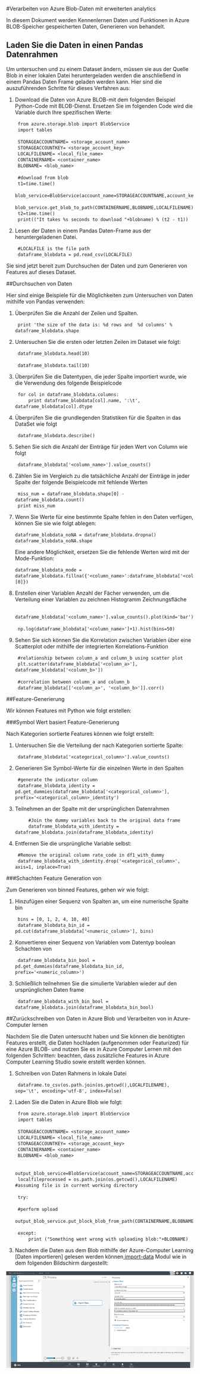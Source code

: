 <properties 
    pageTitle="Verarbeiten von Azure Blob-Daten mit erweiterten Analytics | Microsoft Azure" 
    description="Verarbeitung von Daten in Azure BLOB-Speicher." 
    services="machine-learning,storage" 
    documentationCenter="" 
    authors="bradsev" 
    manager="jhubbard" 
    editor="cgronlun" />

<tags 
    ms.service="machine-learning" 
    ms.workload="data-services" 
    ms.tgt_pltfrm="na" 
    ms.devlang="na" 
    ms.topic="article" 
    ms.date="09/19/2016"
    ms.author="fashah;garye;bradsev" /> 

#<a name="heading"></a>Verarbeiten von Azure Blob-Daten mit erweiterten analytics

In diesem Dokument werden Kennenlernen Daten und Funktionen in Azure BLOB-Speicher gespeicherten Daten, Generieren von behandelt. 

## <a name="load-the-data-into-a-pandas-data-frame"></a>Laden Sie die Daten in einen Pandas Datenrahmen
Um untersuchen und zu einem Dataset ändern, müssen sie aus der Quelle Blob in einer lokalen Datei heruntergeladen werden die anschließend in einem Pandas Daten Frame geladen werden kann. Hier sind die auszuführenden Schritte für dieses Verfahren aus:

1. Download die Daten von Azure BLOB-mit dem folgenden Beispiel Python-Code mit BLOB-Dienst. Ersetzen Sie im folgenden Code wird die Variable durch Ihre spezifischen Werte: 

        from azure.storage.blob import BlobService
        import tables
        
        STORAGEACCOUNTNAME= <storage_account_name>
        STORAGEACCOUNTKEY= <storage_account_key>
        LOCALFILENAME= <local_file_name>        
        CONTAINERNAME= <container_name>
        BLOBNAME= <blob_name>

        #download from blob
        t1=time.time()
        blob_service=BlobService(account_name=STORAGEACCOUNTNAME,account_key=STORAGEACCOUNTKEY)
        blob_service.get_blob_to_path(CONTAINERNAME,BLOBNAME,LOCALFILENAME)
        t2=time.time()
        print(("It takes %s seconds to download "+blobname) % (t2 - t1))


2. Lesen der Daten in einem Pandas Daten-Frame aus der heruntergeladenen Datei.

        #LOCALFILE is the file path 
        dataframe_blobdata = pd.read_csv(LOCALFILE)

Sie sind jetzt bereit zum Durchsuchen der Daten und zum Generieren von Features auf dieses Dataset.


##<a name="blob-dataexploration"></a>Durchsuchen von Daten

Hier sind einige Beispiele für die Möglichkeiten zum Untersuchen von Daten mithilfe von Pandas verwenden:

1. Überprüfen Sie die Anzahl der Zeilen und Spalten. 

        print 'the size of the data is: %d rows and  %d columns' % dataframe_blobdata.shape

2. Untersuchen Sie die ersten oder letzten Zeilen im Dataset wie folgt:

        dataframe_blobdata.head(10)
        
        dataframe_blobdata.tail(10)

3. Überprüfen Sie die Datentypen, die jeder Spalte importiert wurde, wie die Verwendung des folgende Beispielcode
    
        for col in dataframe_blobdata.columns:
            print dataframe_blobdata[col].name, ':\t', dataframe_blobdata[col].dtype

4. Überprüfen Sie die grundlegenden Statistiken für die Spalten in das DataSet wie folgt
 
        dataframe_blobdata.describe()
    
5. Sehen Sie sich die Anzahl der Einträge für jeden Wert von Column wie folgt

        dataframe_blobdata['<column_name>'].value_counts()

6. Zählen Sie im Vergleich zu die tatsächliche Anzahl der Einträge in jeder Spalte der folgende Beispielcode mit fehlende Werten

        miss_num = dataframe_blobdata.shape[0] - dataframe_blobdata.count()
        print miss_num
     
7.  Wenn Sie Werte für eine bestimmte Spalte fehlen in den Daten verfügen, können Sie sie wie folgt ablegen:

        dataframe_blobdata_noNA = dataframe_blobdata.dropna()
        dataframe_blobdata_noNA.shape

    Eine andere Möglichkeit, ersetzen Sie die fehlende Werten wird mit der Mode-Funktion:
    
        dataframe_blobdata_mode = dataframe_blobdata.fillna({'<column_name>':dataframe_blobdata['<column_name>'].mode()[0]})        

8. Erstellen einer Variablen Anzahl der Fächer verwenden, um die Verteilung einer Variablen zu zeichnen Histogramm Zeichnungsfläche 
    
        dataframe_blobdata['<column_name>'].value_counts().plot(kind='bar')
        
        np.log(dataframe_blobdata['<column_name>']+1).hist(bins=50)
    
9. Sehen Sie sich können Sie die Korrelation zwischen Variablen über eine Scatterplot oder mithilfe der integrierten Korrelations-Funktion

        #relationship between column_a and column_b using scatter plot
        plt.scatter(dataframe_blobdata['<column_a>'], dataframe_blobdata['<column_b>'])
        
        #correlation between column_a and column_b
        dataframe_blobdata[['<column_a>', '<column_b>']].corr()
    
    
##<a name="blob-featuregen"></a>Feature-Generierung
    
Wir können Features mit Python wie folgt erstellen:

###<a name="blob-countfeature"></a>Symbol Wert basiert Feature-Generierung

Nach Kategorien sortierte Features können wie folgt erstellt:

1. Untersuchen Sie die Verteilung der nach Kategorien sortierte Spalte:
    
        dataframe_blobdata['<categorical_column>'].value_counts()

2. Generieren Sie Symbol-Werte für die einzelnen Werte in den Spalten

        #generate the indicator column
        dataframe_blobdata_identity = pd.get_dummies(dataframe_blobdata['<categorical_column>'], prefix='<categorical_column>_identity')

3. Teilnehmen an der Spalte mit der ursprünglichen Datenrahmen 
 
            #Join the dummy variables back to the original data frame
            dataframe_blobdata_with_identity = dataframe_blobdata.join(dataframe_blobdata_identity)

4. Entfernen Sie die ursprüngliche Variable selbst:

        #Remove the original column rate_code in df1_with_dummy
        dataframe_blobdata_with_identity.drop('<categorical_column>', axis=1, inplace=True)
    
###<a name="blob-binningfeature"></a>Schachten Feature Generation von

Zum Generieren von binned Features, gehen wir wie folgt:

1. Hinzufügen einer Sequenz von Spalten an, um eine numerische Spalte bin
 
        bins = [0, 1, 2, 4, 10, 40]
        dataframe_blobdata_bin_id = pd.cut(dataframe_blobdata['<numeric_column>'], bins)
        
2. Konvertieren einer Sequenz von Variablen vom Datentyp boolean Schachten von

        dataframe_blobdata_bin_bool = pd.get_dummies(dataframe_blobdata_bin_id, prefix='<numeric_column>')
    
3. Schließlich teilnehmen Sie die simulierte Variablen wieder auf den ursprünglichen Daten frame

        dataframe_blobdata_with_bin_bool = dataframe_blobdata.join(dataframe_blobdata_bin_bool) 


##<a name="sql-featuregen"></a>Zurückschreiben von Daten in Azure Blob und Verarbeiten von in Azure-Computer lernen

Nachdem Sie die Daten untersucht haben und Sie können die benötigten Features erstellt, die Daten hochladen (aufgenommen oder Featurized) für eine Azure BLOB- und nutzen Sie es in Azure Computer Lernen mit den folgenden Schritten: beachten, dass zusätzliche Features in Azure Computer Learning Studio sowie erstellt werden können. 
1. Schreiben von Daten Rahmens in lokale Datei

        dataframe.to_csv(os.path.join(os.getcwd(),LOCALFILENAME), sep='\t', encoding='utf-8', index=False)

2. Laden Sie die Daten in Azure Blob wie folgt:

        from azure.storage.blob import BlobService
        import tables

        STORAGEACCOUNTNAME= <storage_account_name>
        LOCALFILENAME= <local_file_name>
        STORAGEACCOUNTKEY= <storage_account_key>
        CONTAINERNAME= <container_name>
        BLOBNAME= <blob_name>

        output_blob_service=BlobService(account_name=STORAGEACCOUNTNAME,account_key=STORAGEACCOUNTKEY)    
        localfileprocessed = os.path.join(os.getcwd(),LOCALFILENAME) #assuming file is in current working directory
        
        try:
       
        #perform upload
        output_blob_service.put_block_blob_from_path(CONTAINERNAME,BLOBNAME,localfileprocessed)
        
        except:         
            print ("Something went wrong with uploading blob:"+BLOBNAME)

3. Nachdem die Daten aus dem Blob mithilfe der Azure-Computer Learning [Daten importieren] gelesen werden können[ import-data] Modul wie in dem folgenden Bildschirm dargestellt:
 
![Leser blob][1]

[1]: ./media/machine-learning-data-science-process-data-blob/reader_blob.png


<!-- Module References -->
[import-data]: https://msdn.microsoft.com/library/azure/4e1b0fe6-aded-4b3f-a36f-39b8862b9004/
 

